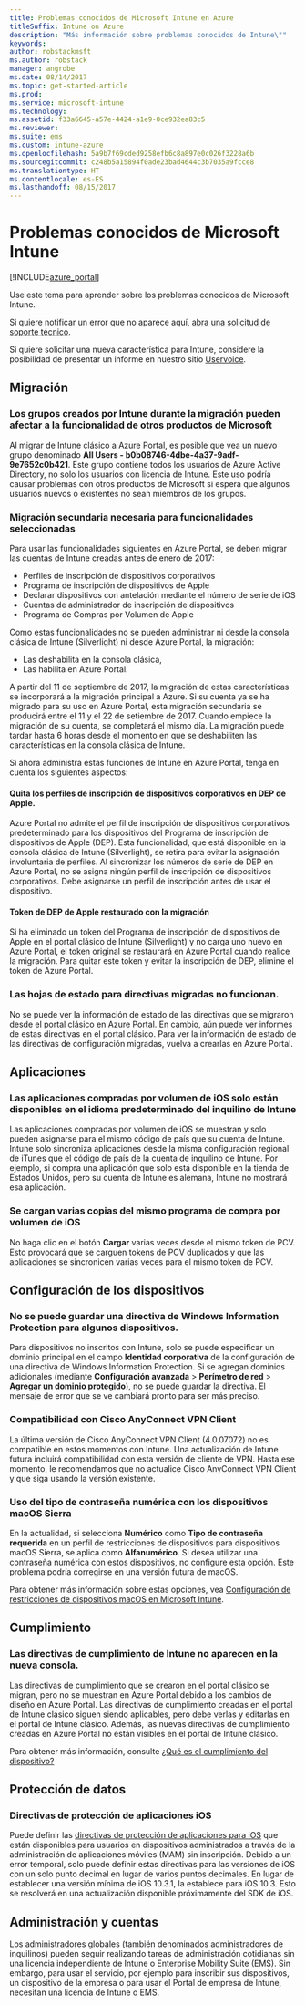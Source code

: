 ```yaml
---
title: Problemas conocidos de Microsoft Intune en Azure
titleSuffix: Intune on Azure
description: "Más información sobre problemas conocidos de Intune\""
keywords: 
author: robstackmsft
ms.author: robstack
manager: angrobe
ms.date: 08/14/2017
ms.topic: get-started-article
ms.prod: 
ms.service: microsoft-intune
ms.technology: 
ms.assetid: f33a6645-a57e-4424-a1e9-0ce932ea83c5
ms.reviewer: 
ms.suite: ems
ms.custom: intune-azure
ms.openlocfilehash: 5a9b7f69cded9258efb6c8a897e0c026f3228a6b
ms.sourcegitcommit: c248b5a15894f0ade23bad4644c3b7035a9fcce8
ms.translationtype: HT
ms.contentlocale: es-ES
ms.lasthandoff: 08/15/2017
---
```

# <a name="known-issues-in-microsoft-intune"></a>Problemas conocidos de Microsoft Intune


[!INCLUDE[azure_portal](./includes/azure_portal.md)]


Use este tema para aprender sobre los problemas conocidos de Microsoft Intune.

Si quiere notificar un error que no aparece aquí, [abra una solicitud de soporte técnico](get-support.md).

Si quiere solicitar una nueva característica para Intune, considere la posibilidad de presentar un informe en nuestro sitio [Uservoice](https://microsoftintune.uservoice.com/forums/291681-ideas/category/189016-azure-admin-console).

## <a name="migration"></a>Migración

### <a name="groups-created-by-intune-during-migration-might-affect-functionality-of-other-microsoft-products"></a>Los grupos creados por Intune durante la migración pueden afectar a la funcionalidad de otros productos de Microsoft

Al migrar de Intune clásico a Azure Portal, es posible que vea un nuevo grupo denominado **All Users - b0b08746-4dbe-4a37-9adf-9e7652c0b421**. Este grupo contiene todos los usuarios de Azure Active Directory, no solo los usuarios con licencia de Intune. Este uso podría causar problemas con otros productos de Microsoft si espera que algunos usuarios nuevos o existentes no sean miembros de los grupos.

### <a name="secondary-migration-required-for-select-capabilities"></a>Migración secundaria necesaria para funcionalidades seleccionadas

Para usar las funcionalidades siguientes en Azure Portal, se deben migrar las cuentas de Intune creadas antes de enero de 2017:

- Perfiles de inscripción de dispositivos corporativos
- Programa de inscripción de dispositivos de Apple
- Declarar dispositivos con antelación mediante el número de serie de iOS
- Cuentas de administrador de inscripción de dispositivos
- Programa de Compras por Volumen de Apple

Como estas funcionalidades no se pueden administrar ni desde la consola clásica de Intune (Silverlight) ni desde Azure Portal, la migración:
- Las deshabilita en la consola clásica,
- Las habilita en Azure Portal.  

A partir del 11 de septiembre de 2017, la migración de estas características se incorporará a la migración principal a Azure. Si su cuenta ya se ha migrado para su uso en Azure Portal, esta migración secundaria se producirá entre el 11 y el 22 de setiembre de 2017. Cuando empiece la migración de su cuenta, se completará el mismo día. La migración puede tardar hasta 6 horas desde el momento en que se deshabiliten las características en la consola clásica de Intune.

Si ahora administra estas funciones de Intune en Azure Portal, tenga en cuenta los siguientes aspectos:

#### <a name="removes-default-corporate-device-enrollment-profiles-in-apple-dep"></a>Quita los perfiles de inscripción de dispositivos corporativos en DEP de Apple.
Azure Portal no admite el perfil de inscripción de dispositivos corporativos predeterminado para los dispositivos del Programa de inscripción de dispositivos de Apple (DEP). Esta funcionalidad, que está disponible en la consola clásica de Intune (Silverlight), se retira para evitar la asignación involuntaria de perfiles. Al sincronizar los números de serie de DEP en Azure Portal, no se asigna ningún perfil de inscripción de dispositivos corporativos. Debe asignarse un perfil de inscripción antes de usar el dispositivo.

#### <a name="apple-dep-token-restored-with-migration"></a>Token de DEP de Apple restaurado con la migración

Si ha eliminado un token del Programa de inscripción de dispositivos de Apple en el portal clásico de Intune (Silverlight) y no carga uno nuevo en Azure Portal, el token original se restaurará en Azure Portal cuando realice la migración. Para quitar este token y evitar la inscripción de DEP, elimine el token de Azure Portal.

### <a name="status-blades-for-migrated-policies-do-not-work"></a>Las hojas de estado para directivas migradas no funcionan.

No se puede ver la información de estado de las directivas que se migraron desde el portal clásico en Azure Portal. En cambio, aún puede ver informes de estas directivas en el portal clásico. Para ver la información de estado de las directivas de configuración migradas, vuelva a crearlas en Azure Portal.

## <a name="apps"></a>Aplicaciones

### <a name="ios-volume-purchased-apps-only-available-in-default-intune-tenant-language"></a>Las aplicaciones compradas por volumen de iOS solo están disponibles en el idioma predeterminado del inquilino de Intune
Las aplicaciones compradas por volumen de iOS se muestran y solo pueden asignarse para el mismo código de país que su cuenta de Intune. Intune solo sincroniza aplicaciones desde la misma configuración regional de iTunes que el código de país de la cuenta de inquilino de Intune. Por ejemplo, si compra una aplicación que solo está disponible en la tienda de Estados Unidos, pero su cuenta de Intune es alemana, Intune no mostrará esa aplicación.

### <a name="multiple-copies-of-the-same-ios-volume-purchase-program-are-uploaded"></a>Se cargan varias copias del mismo programa de compra por volumen de iOS
No haga clic en el botón **Cargar** varias veces desde el mismo token de PCV. Esto provocará que se carguen tokens de PCV duplicados y que las aplicaciones se sincronicen varias veces para el mismo token de PCV.

<!-- ## Groups -->

## <a name="device-configuration"></a>Configuración de los dispositivos

### <a name="you-cannot-save-a-windows-information-protection-policy-for-some-devices"></a>No se puede guardar una directiva de Windows Information Protection para algunos dispositivos.

Para dispositivos no inscritos con Intune, solo se puede especificar un dominio principal en el campo **Identidad corporativa** de la configuración de una directiva de Windows Information Protection.
Si se agregan dominios adicionales (mediante **Configuración avanzada** > **Perímetro de red** > **Agregar un dominio protegido**), no se puede guardar la directiva. El mensaje de error que se ve cambiará pronto para ser más preciso.

### <a name="cisco-anyconnect-vpn-client-support"></a>Compatibilidad con Cisco AnyConnect VPN Client

La última versión de Cisco AnyConnect VPN Client (4.0.07072) no es compatible en estos momentos con Intune.
Una actualización de Intune futura incluirá compatibilidad con esta versión de cliente de VPN. Hasta ese momento, le recomendamos que no actualice Cisco AnyConnect VPN Client y que siga usando la versión existente.

### <a name="using-the-numeric-password-type-with-macos-sierra-devices"></a>Uso del tipo de contraseña numérica con los dispositivos macOS Sierra

En la actualidad, si selecciona **Numérico** como **Tipo de contraseña requerida** en un perfil de restricciones de dispositivos para dispositivos macOS Sierra, se aplica como **Alfanumérico**. Si desea utilizar una contraseña numérica con estos dispositivos, no configure esta opción.
Este problema podría corregirse en una versión futura de macOS.

Para obtener más información sobre estas opciones, vea [Configuración de restricciones de dispositivos macOS en Microsoft Intune](device-restrictions-macos.md).

## <a name="compliance"></a>Cumplimiento

### <a name="compliance-policies-from-intune-do-not-show-up-in-new-console"></a>Las directivas de cumplimiento de Intune no aparecen en la nueva consola.

Las directivas de cumplimiento que se crearon en el portal clásico se migran, pero no se muestran en Azure Portal debido a los cambios de diseño en Azure Portal. Las directivas de cumplimiento creadas en el portal de Intune clásico siguen siendo aplicables, pero debe verlas y editarlas en el portal de Intune clásico.
Además, las nuevas directivas de cumplimiento creadas en Azure Portal no están visibles en el portal de Intune clásico.

Para obtener más información, consulte [¿Qué es el cumplimiento del dispositivo?](device-compliance.md)

<!-- ## Enrollment -->


## <a name="data-protection"></a>Protección de datos

### <a name="ios-app-protection-policies"></a>Directivas de protección de aplicaciones iOS

Puede definir las [directivas de protección de aplicaciones para iOS](app-protection-policy-settings-ios.md) que están disponibles para usuarios en dispositivos administrados a través de la administración de aplicaciones móviles (MAM) sin inscripción. Debido a un error temporal, solo puede definir estas directivas para las versiones de iOS con un solo punto decimal en lugar de varios puntos decimales. En lugar de establecer una versión mínima de iOS 10.3.1, la establece para iOS 10.3. Esto se resolverá en una actualización disponible próximamente del SDK de iOS.


## <a name="administration-and-accounts"></a>Administración y cuentas

Los administradores globales (también denominados administradores de inquilinos) pueden seguir realizando tareas de administración cotidianas sin una licencia independiente de Intune o Enterprise Mobility Suite (EMS). Sin embargo, para usar el servicio, por ejemplo para inscribir sus dispositivos, un dispositivo de la empresa o para usar el Portal de empresa de Intune, necesitan una licencia de Intune o EMS.

<!-- ## Additional items -->
